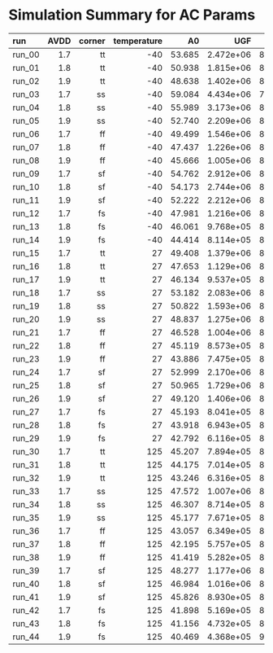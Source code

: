 # Simulation Summary for AC Params

| run | AVDD | corner | temperature | A0 | UGF | PM |
| :-- | ---: | -----: | ----------: | -: | --: | -: |
| run_00 | 1.7 | tt | -40 | 53.685 | 2.472e+06 | 84.738 |
| run_01 | 1.8 | tt | -40 | 50.938 | 1.815e+06 | 87.032 |
| run_02 | 1.9 | tt | -40 | 48.638 | 1.402e+06 | 88.260 |
| run_03 | 1.7 | ss | -40 | 59.084 | 4.434e+06 | 76.171 |
| run_04 | 1.8 | ss | -40 | 55.989 | 3.173e+06 | 82.270 |
| run_05 | 1.9 | ss | -40 | 52.740 | 2.209e+06 | 85.808 |
| run_06 | 1.7 | ff | -40 | 49.499 | 1.546e+06 | 87.749 |
| run_07 | 1.8 | ff | -40 | 47.437 | 1.226e+06 | 88.659 |
| run_08 | 1.9 | ff | -40 | 45.666 | 1.005e+06 | 89.198 |
| run_09 | 1.7 | sf | -40 | 54.762 | 2.912e+06 | 84.390 |
| run_10 | 1.8 | sf | -40 | 54.173 | 2.744e+06 | 85.174 |
| run_11 | 1.9 | sf | -40 | 52.222 | 2.212e+06 | 86.596 |
| run_12 | 1.7 | fs | -40 | 47.981 | 1.216e+06 | 88.468 |
| run_13 | 1.8 | fs | -40 | 46.061 | 9.768e+05 | 89.112 |
| run_14 | 1.9 | fs | -40 | 44.414 | 8.114e+05 | 89.507 |
| run_15 | 1.7 | tt | 27 | 49.408 | 1.379e+06 | 87.564 |
| run_16 | 1.8 | tt | 27 | 47.653 | 1.129e+06 | 88.423 |
| run_17 | 1.9 | tt | 27 | 46.134 | 9.537e+05 | 88.957 |
| run_18 | 1.7 | ss | 27 | 53.182 | 2.083e+06 | 84.613 |
| run_19 | 1.8 | ss | 27 | 50.822 | 1.593e+06 | 86.742 |
| run_20 | 1.9 | ss | 27 | 48.837 | 1.275e+06 | 87.931 |
| run_21 | 1.7 | ff | 27 | 46.528 | 1.004e+06 | 88.766 |
| run_22 | 1.8 | ff | 27 | 45.119 | 8.573e+05 | 89.197 |
| run_23 | 1.9 | ff | 27 | 43.886 | 7.475e+05 | 89.495 |
| run_24 | 1.7 | sf | 27 | 52.999 | 2.170e+06 | 85.181 |
| run_25 | 1.8 | sf | 27 | 50.965 | 1.729e+06 | 86.740 |
| run_26 | 1.9 | sf | 27 | 49.120 | 1.406e+06 | 87.808 |
| run_27 | 1.7 | fs | 27 | 45.193 | 8.041e+05 | 89.187 |
| run_28 | 1.8 | fs | 27 | 43.918 | 6.943e+05 | 89.504 |
| run_29 | 1.9 | fs | 27 | 42.792 | 6.116e+05 | 89.731 |
| run_30 | 1.7 | tt | 125 | 45.207 | 7.894e+05 | 88.988 |
| run_31 | 1.8 | tt | 125 | 44.175 | 7.014e+05 | 89.291 |
| run_32 | 1.9 | tt | 125 | 43.246 | 6.316e+05 | 89.517 |
| run_33 | 1.7 | ss | 125 | 47.572 | 1.007e+06 | 88.125 |
| run_34 | 1.8 | ss | 125 | 46.307 | 8.714e+05 | 88.668 |
| run_35 | 1.9 | ss | 125 | 45.177 | 7.671e+05 | 89.046 |
| run_36 | 1.7 | ff | 125 | 43.057 | 6.349e+05 | 89.498 |
| run_37 | 1.8 | ff | 125 | 42.195 | 5.757e+05 | 89.690 |
| run_38 | 1.9 | ff | 125 | 41.419 | 5.282e+05 | 89.842 |
| run_39 | 1.7 | sf | 125 | 48.277 | 1.177e+06 | 87.758 |
| run_40 | 1.8 | sf | 125 | 46.984 | 1.016e+06 | 88.381 |
| run_41 | 1.9 | sf | 125 | 45.826 | 8.930e+05 | 88.818 |
| run_42 | 1.7 | fs | 125 | 41.898 | 5.169e+05 | 89.753 |
| run_43 | 1.8 | fs | 125 | 41.156 | 4.732e+05 | 89.901 |
| run_44 | 1.9 | fs | 125 | 40.469 | 4.368e+05 | 90.022 |
